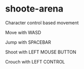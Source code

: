 # shoote-arena

Character control based movement

Move with WASD

Jump with SPACEBAR

Shoot with LEFT MOUSE BUTTON

Crouch with LEFT CONTROL
